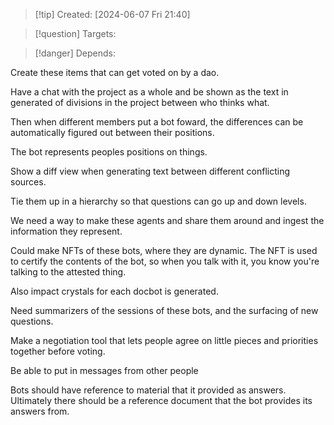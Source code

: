
>[!tip] Created: [2024-06-07 Fri 21:40]

>[!question] Targets: 

>[!danger] Depends: 

Create these items that can get voted on by a dao.

Have a chat with the project as a whole and be shown as the text in generated of divisions in the project between who thinks what. 

Then when different members put a bot foward, the differences can be automatically figured out between their positions.

The bot represents peoples positions on things.

Show a diff view when generating text between different conflicting sources.

Tie them up in a hierarchy so that questions can go up and down levels.

We need a way to make these agents and share them around and ingest the information they represent.

Could make NFTs of these bots, where they are dynamic.  The NFT is used to certify the contents of the bot, so when you talk with it, you know you're talking to the attested thing.

Also impact crystals for each docbot is generated.

Need summarizers of the sessions of these bots, and the surfacing of new questions.

Make a negotiation tool that lets people agree on little pieces and priorities together before voting.

Be able to put in messages from other people

Bots should have reference to material that it provided as answers.  Ultimately there should be a reference document that the bot provides its answers from.